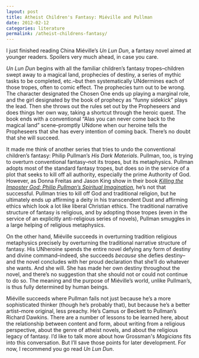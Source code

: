 ```yaml
---
layout: post
title: Atheist Children's Fantasy: Miéville and Pullman
date: 2012-02-12
categories: literature
permalink: /atheist-childrens-fantasy/
---
```


I just finished reading China Miéville’s *Un Lun Dun*, a fantasy novel aimed at younger readers. Spoilers very much ahead, in case you care.

*Un Lun Dun* begins with all the familiar children’s fantasy tropes–children swept away to a magical land, prophecies of destiny, a series of mythic tasks to be completed, etc.–but then systematically UNdermines each of those tropes, often to comic effect. The prophecies turn out to be wrong. The character designated the Chosen One ends up playing a marginal role, and the girl designated by the book of prophecy as “funny sidekick” plays the lead. Then she throws out the rules set out by the Propheseers and does things her own way, taking a shortcut through the heroic quest. The book ends with a conventional “Alas you can never come back to the magical land” scene–promptly UNdone when our heroine tells the Propheseers that she has every intention of coming back. There’s no doubt that she will succeed. 

It made me think of another series that tries to undo the conventional children’s fantasy: Philip Pullman’s *His Dark Materials*. Pullman, too, is trying to overturn conventional fantasy–not its tropes, but its metaphysics. Pullman adopts most of the standard fantasy tropes, but does so in the service of a plot that seeks to kill off all authority, especially the prime Authority of God. However, as Donna Freitas and Jason King show in their book [*Killing the Imposter God: Philip Pullman’s Spiritual Imagination*](http://books.google.com/books?id=C0soRas3gCUC&printsec=frontcover&dq=killing+the+imposter+god&source=bl&ots=nhf7GTrO-S&sig=mD_v22ZA5wJpChCnXbcAIfW5E1g&hl=en&sa=X&ei=VtoFUJ2-IILo2AW4hJWiBQ&ved=0CDYQ6AEwAA#v=onepage&q=killing%20the%20imposter%20god&f=false), he’s not that successful. Pullman tries to kill off God and traditional religion, but he ultimately ends up affirming a deity in his transcendent Dust and affirming ethics which look a lot like liberal Christian ethics. The traditional narrative structure of fantasy is religious, and by adopting those tropes (even in the service of an explicitly anti-religious series of novels), Pullman smuggles in a large helping of religious metaphysics.

On the other hand, Miéville succeeds in overturning tradition religious metaphysics precisely by overturning the traditional narrative structure of fantasy. His UNheroine spends the entire novel defying any form of destiny and divine command–indeed, she succeeds *because* she defies destiny–and the novel concludes with her proud declaration that she’ll do whatever she wants. And she will. She has made her own destiny throughout the novel, and there’s no suggestion that she should not or could not continue to do so. The meaning and the purpose of Miéville’s world, unlike Pullman’s, is thus fully determined by human beings.

Miéville succeeds where Pullman fails not just because he’s a more sophisticated thinker (though he’s probably that), but because he’s a better artist–more original, less preachy. He’s Camus or Beckett to Pullman’s Richard Dawkins. There are a number of lessons to be learned here, about the relationship between content and form, about writing from a religious perspective, about the genre of atheist novels, and about the religious legacy of fantasy. I’d like to talk more about how Grossman's *Magicians* fits into this conversation. But I’ll save those points for later development. For now, I recommend you go read *Un Lun Dun*.